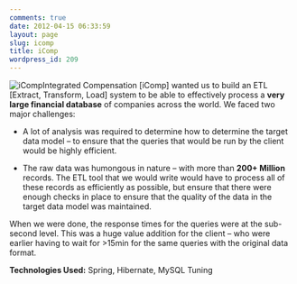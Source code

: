 ```yaml
---
comments: true
date: 2012-04-15 06:33:59
layout: page
slug: icomp
title: iComp
wordpress_id: 209
---
```


![iComp](http://new.multunus.com/wordpress/wp-content/gallery/finance/105__320x240_icomp.png)Integrated Compensation [iComp] wanted us to build an ETL [Extract, Transform, Load] system to be able to effectively process a **very large financial database** of companies across the world. We faced two major challenges:



	
  * A lot of analysis was required to determine how to determine the target data model – to ensure that the queries that would be run by the client would be highly efficient.

	
  * The raw data was humongous in nature – with more than **200+ Million** records. The ETL tool that we would write would have to process all of these records as efficiently as possible, but ensure that there were enough checks in place to ensure that the quality of the data in the target data model was maintained.


  

When we were done, the response times for the queries were at the sub-second level. This was a huge value addition for the client – who were earlier having to wait for >15min for the same queries with the original data format.

**Technologies Used:** Spring, Hibernate, MySQL Tuning
